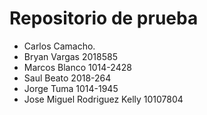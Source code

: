 # Repositorio de prueba

- Carlos Camacho.
- Bryan Vargas 2018585
- Marcos Blanco 1014-2428
- Saul Beato 2018-264
- Jorge Tuma 1014-1945 
- Jose Miguel Rodriguez Kelly 10107804
